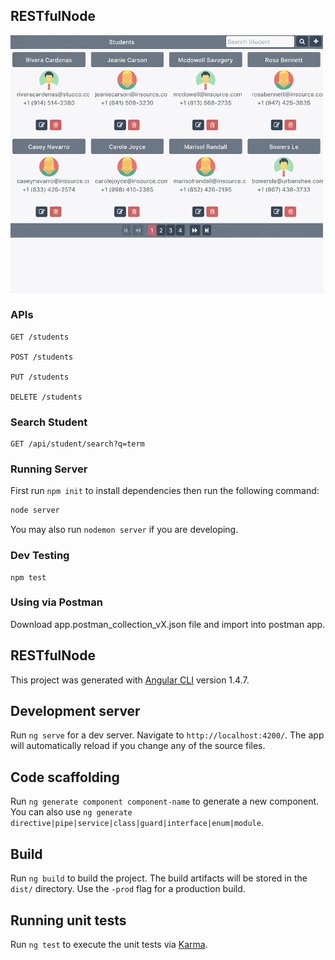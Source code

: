 ## RESTfulNode

<img src="snapshot.gif" width="500">

### APIs

```
GET /students

POST /students

PUT /students

DELETE /students
```


### Search Student

```
GET /api/student/search?q=term
```

### Running Server
First run `npm init` to install dependencies then run the following command:


```py
node server
```
You may also run `nodemon server` if you are developing.

### Dev Testing

```
npm test
```

### Using via Postman
Download app.postman_collection_vX.json file and import into postman app.

## RESTfulNode

This project was generated with [Angular CLI](https://github.com/angular/angular-cli) version 1.4.7.

## Development server

Run `ng serve` for a dev server. Navigate to `http://localhost:4200/`. The app will automatically reload if you change any of the source files.

## Code scaffolding

Run `ng generate component component-name` to generate a new component. You can also use `ng generate directive|pipe|service|class|guard|interface|enum|module`.

## Build

Run `ng build` to build the project. The build artifacts will be stored in the `dist/` directory. Use the `-prod` flag for a production build.

## Running unit tests

Run `ng test` to execute the unit tests via [Karma](https://karma-runner.github.io).

